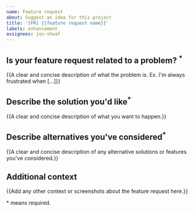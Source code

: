 ```yaml
---
name: Feature request
about: Suggest an idea for this project
title: '[FR] {{feature request name}}'
labels: enhancement
assignees: jun-sheaf
---
```


## Is your feature request related to a problem? <sup>\*</sup>

{{A clear and concise description of what the problem is. Ex. I'm always frustrated when [...]}}

## Describe the solution you'd like<sup>\*</sup>

{{A clear and concise description of what you want to happen.}}

## Describe alternatives you've considered<sup>\*</sup>

{{A clear and concise description of any alternative solutions or features you've considered.}}

## Additional context

{{Add any other context or screenshots about the feature request here.}}

\* means required.
